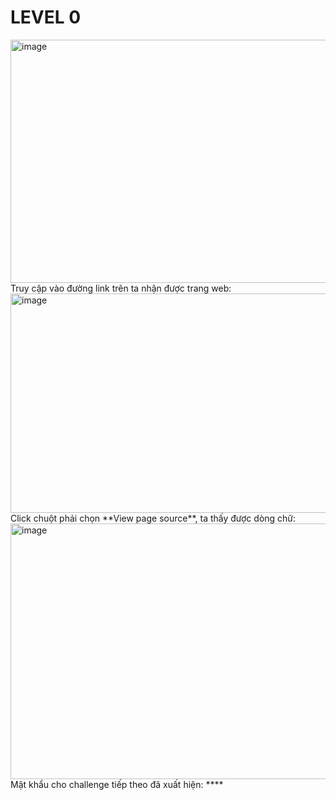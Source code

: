 # LEVEL 0 #
<img width="1643" height="389" alt="image" src="https://github.com/user-attachments/assets/2e1cb6da-405a-4a4f-946e-e33eb1878205" />
Truy cập vào đường link trên ta nhận được trang web:
<img width="1460" height="351" alt="image" src="https://github.com/user-attachments/assets/e6d94d26-ea86-411b-a839-2a57b1f634de" />
Click chuột phải chọn **View page source**, ta thấy được dòng chữ:
<img width="1374" height="409" alt="image" src="https://github.com/user-attachments/assets/5179f155-b4b7-47d5-91ad-86885e4d4eef" />
Mật khẩu cho challenge tiếp theo đã xuất hiện: **<!--The password for natas1 is 0nzCigAq7t2iALyvU9xcHlYN4MlkIwlq -->**
